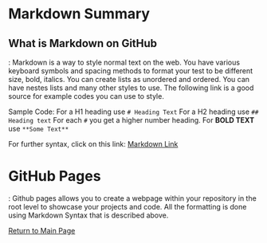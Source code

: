 # Markdown Summary

## What is Markdown on GitHub
: Markdown is a way to style normal text on the web. You have various keyboard symbols and spacing methods to format your test to be different size, bold, italics. You can create lists as unordered and ordered. You can have nestes lists and many other styles to use. The following link is a good source for example codes you can use to style. 

Sample Code:
For a H1 heading use `# Heading Text`
For a H2 heading use `## Heading text`
For each `#` you get a higher number heading.
For **BOLD TEXT** use `**Some Text**`

For further syntax, click on this link: [Markdown Link](https://docs.github.com/en/github/writing-on-github/basic-writing-and-formatting-syntax)


# GitHub Pages
: Github pages allows you to create a webpage within your repository in the root level to showcase your projects and code. All the formatting is done using Markdown Syntax that is described above.


[Return to Main Page](README.md)
